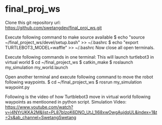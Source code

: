 # final_proj_ws

Clone this git repository url: https://github.com/swetangdev/final_proj_ws.git

Execute following command to make source available
$ echo "source ~/final_project_ws/devel/setup.bash" >> ~/.bashrc
$ echo "export TURTLEBOT3_MODEL=waffle" >> ~/.bashrc
Now close all open terminals.


Execute following commands in one terminal: This will launch turtlebot3 in virtual world
$ cd ~/final_project_ws
$ catkin_make
$ roslaunch my_simulation my_world.launch

Open another terminal and execute following command to move the robot following waypoints.
$ cd ~/final_project_ws
$ rosrun my_simulation waypoint.py

Following is the video of how Turtblebot3 move in virtual world following waypoints as mentiooned in python script.
Simulation Video: https://www.youtube.com/watch?v=i4NYrUKKA2M&list=PL87blzoK6DNO_UtJ_1l68xwOwgAujdqUL&index=1&t=2s&ab_channel=SwetangSwetang

